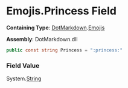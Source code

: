 # Emojis\.Princess Field

**Containing Type**: [DotMarkdown](../../README.md)\.[Emojis](../README.md)

**Assembly**: DotMarkdown\.dll

```csharp
public const string Princess = ":princess:"
```

### Field Value

System\.[String](https://docs.microsoft.com/en-us/dotnet/api/system.string)